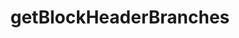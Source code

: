 ---
title: getBlockHeaderBranches
excerpt: |
  A page of block headers from branches of the block chain in
  **descending** order.

  Only blocks are returned that are ancestors of the some block in the
  set of upper bounds and are not ancestors of any block in the set of
  lower bounds.
api:
  file: api.json
  operationId: rpc-kadena-getblockheaderbranches
hidden: false
---